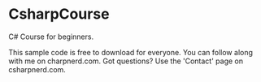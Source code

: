 CsharpCourse
============

C# Course for beginners.

This sample code is free to download for everyone. You can follow along with me on charpnerd.com. Got questions?
Use the 'Contact' page on csharpnerd.com.

